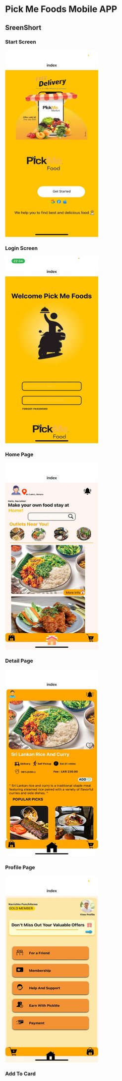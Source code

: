 # Pick Me Foods Mobile APP 
## SreenShort 

### Start Screen

<img src="https://raw.githubusercontent.com/punchihew/PickMe_MobileApp/master/SreenShort/WhatsApp%20Image%202024-07-11%20at%2020.33.06.jpeg" width="300" height="600">

### Login Screen

<img src="https://raw.githubusercontent.com/punchihew/PickMe_MobileApp/master/SreenShort/WhatsApp%20Image%202024-07-11%20at%2020.31.39%20(1).jpeg" width="300" height="600">


### Home Page

<img src="https://raw.githubusercontent.com/punchihew/PickMe_MobileApp/master/SreenShort/WhatsApp%20Image%202024-07-11%20at%2020.31.39.jpeg" width="300" height="600">


### Detail Page

<img src="https://raw.githubusercontent.com/punchihew/PickMe_MobileApp/master/SreenShort/WhatsApp%20Image%202024-07-11%20at%2020.31.38%20(1).jpeg" width="300" height="600">


### Profile Page


<img src="https://raw.githubusercontent.com/punchihew/PickMe_MobileApp/master/SreenShort/WhatsApp%20Image%202024-07-11%20at%2020.31.38.jpeg" width="300" height="600">

### Add To Card 





